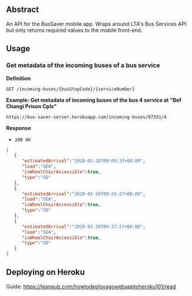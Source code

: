 ## Abstract
An API for the BusSaver mobile app. Wraps around LTA's Bus Services API but only returns required values to the mobile front-end.

## Usage

### Get metadata of the incoming buses of a bus service

**Definition**

`GET /incoming-buses/{busStopCode}/{serviceNumber}`

**Example: Get metadata of incoming buses of the bus 4 service at "Bef Changi Prison Cplx"**

`https://bus-saver-server.herokuapp.com/incoming-buses/97331/4`

**Response**

- `200 OK`

```json
[
   {
      "estimatedArrival":"2020-01-26T09:09:33+08:00",
      "load":"SEA",
      "isWheelChairAccessible":true,
      "type":"SD"
   },
   {
      "estimatedArrival":"2020-01-26T09:24:27+08:00",
      "load":"SEA",
      "isWheelChairAccessible":true,
      "type":"SD"
   },
   {
      "estimatedArrival":"2020-01-26T09:37:27+08:00",
      "load":"SEA",
      "isWheelChairAccessible":true,
      "type":"SD"
   }
]
```

## Deploying on Heroku

Guide: https://leanpub.com/howtodeployagowebapptoheroku101/read